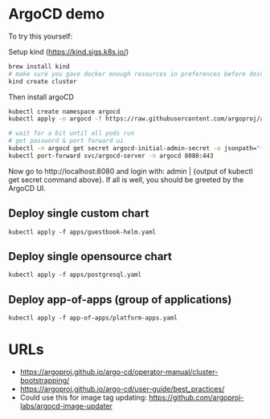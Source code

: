 # ArgoCD demo

To try this yourself:

Setup kind (https://kind.sigs.k8s.io/)
```bash
brew install kind
# make sure you gave docker enough resources in preferences before doing this step
kind create cluster
```

Then install argoCD

```bash
kubectl create namespace argocd
kubectl apply -n argocd -f https://raw.githubusercontent.com/argoproj/argo-cd/stable/manifests/install.yaml

# wait for a bit until all pods run
# get password & port forward ui
kubectl -n argocd get secret argocd-initial-admin-secret -o jsonpath="{.data.password}" | base64 -d
kubectl port-forward svc/argocd-server -n argocd 8080:443
```

Now go to http://localhost:8080 and login with: admin | {output of kubectl get secret command above}. If all is well, you should be greeted by the ArgoCD UI.

## Deploy single custom chart
```
kubectl apply -f apps/guestbook-helm.yaml
```

## Deploy single opensource chart
```
kubectl apply -f apps/postgresql.yaml
```

## Deploy app-of-apps (group of applications)
```
kubectl apply -f app-of-apps/platform-apps.yaml
```


# URLs
- https://argoproj.github.io/argo-cd/operator-manual/cluster-bootstrapping/
- https://argoproj.github.io/argo-cd/user-guide/best_practices/
- Could use this for image tag updating: https://github.com/argoproj-labs/argocd-image-updater





